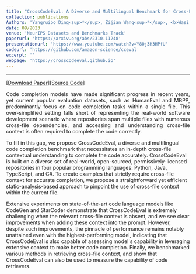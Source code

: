 ```yaml
---
title: "CrossCodeEval: A Diverse and Multilingual Benchmark for Cross-File Code Completion"
collection: publications
Authors: 'Yangruibo Ding<sup>*</sup>, Zijian Wang<sup>*</sup>, <b>Wasi Uddin Ahmad</b><sup>*</sup>, Hantian Ding, Ming Tan, Nihal Jain, Murali Krishna Ramanathan, Ramesh Nallapati, Parminder Bhatia, Dan Roth, and Bing Xiang.'
date: 09/2023
venue: 'NeurIPS Datasets and Benchmarks Track'
paperurl: 'https://arxiv.org/abs/2310.11248'
presentationurl: 'https://www.youtube.com/watch?v=Y80j3H3HPfU'
codeurl: 'https://github.com/amazon-science/cceval'
excerpt: ''
webpage: 'https://crosscodeeval.github.io'
---
```

---
<a href='https://arxiv.org/pdf/2310.11248.pdf' target="_blank">[Download Paper]</a><a href='' target="_blank">[Source Code]</a>

<p align="justify">
Code completion models have made significant progress in recent years, yet current popular evaluation datasets, such as HumanEval and MBPP, predominantly focus on code completion tasks within a single file. This over-simplified setting falls short of representing the real-world software development scenario where repositories span multiple files with numerous cross-file dependencies, and accessing and understanding cross-file context is often required to complete the code correctly.

To fill in this gap, we propose CrossCodeEval, a diverse and multilingual code completion benchmark that necessitates an in-depth cross-file contextual understanding to complete the code accurately. CrossCodeEval is built on a diverse set of real-world, open-sourced, permissively-licensed repositories in four popular programming languages: Python, Java, TypeScript, and C#. To create examples that strictly require cross-file context for accurate completion, we propose a straightforward yet efficient static-analysis-based approach to pinpoint the use of cross-file context within the current file.

Extensive experiments on state-of-the-art code language models like CodeGen and StarCoder demonstrate that CrossCodeEval is extremely challenging when the relevant cross-file context is absent, and we see clear improvements when adding these context into the prompt. However, despite such improvements, the pinnacle of performance remains notably unattained even with the highest-performing model, indicating that CrossCodeEval is also capable of assessing model's capability in leveraging extensive context to make better code completion. Finally, we benchmarked various methods in retrieving cross-file context, and show that CrossCodeEval can also be used to measure the capability of code retrievers.
</p>
